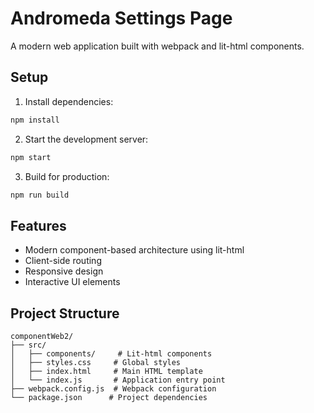 # Andromeda Settings Page

A modern web application built with webpack and lit-html components.

## Setup

1. Install dependencies:
```bash
npm install
```

2. Start the development server:
```bash
npm start
```

3. Build for production:
```bash
npm run build
```

## Features

- Modern component-based architecture using lit-html
- Client-side routing
- Responsive design
- Interactive UI elements

## Project Structure

```
componentWeb2/
├── src/
│   ├── components/     # Lit-html components
│   ├── styles.css     # Global styles
│   ├── index.html     # Main HTML template
│   └── index.js       # Application entry point
├── webpack.config.js  # Webpack configuration
└── package.json      # Project dependencies
``` 